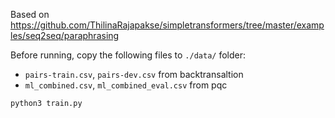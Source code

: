 Based on <https://github.com/ThilinaRajapakse/simpletransformers/tree/master/examples/seq2seq/paraphrasing>

Before running, copy the following files to `./data/` folder:

-   `pairs-train.csv`, `pairs-dev.csv` from backtransaltion
-   `ml_combined.csv`, `ml_combined_eval.csv` from pqc

```sh
python3 train.py
```
